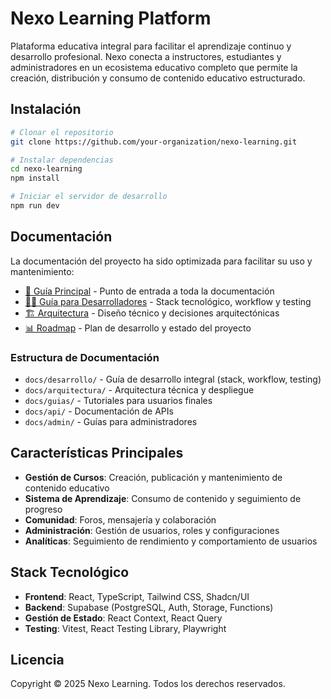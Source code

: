 
# Nexo Learning Platform

Plataforma educativa integral para facilitar el aprendizaje continuo y desarrollo profesional. Nexo conecta a instructores, estudiantes y administradores en un ecosistema educativo completo que permite la creación, distribución y consumo de contenido educativo estructurado.

## Instalación

```bash
# Clonar el repositorio
git clone https://github.com/your-organization/nexo-learning.git

# Instalar dependencias
cd nexo-learning
npm install

# Iniciar el servidor de desarrollo
npm run dev
```

## Documentación

La documentación del proyecto ha sido optimizada para facilitar su uso y mantenimiento:

- [📘 Guía Principal](docs/README.md) - Punto de entrada a toda la documentación
- [👩‍💻 Guía para Desarrolladores](docs/desarrollo/README.md) - Stack tecnológico, workflow y testing
- [🏗️ Arquitectura](docs/arquitectura/README.md) - Diseño técnico y decisiones arquitectónicas
- [📊 Roadmap](docs/desarrollo/roadmap.md) - Plan de desarrollo y estado del proyecto

### Estructura de Documentación

- `docs/desarrollo/` - Guía de desarrollo integral (stack, workflow, testing)
- `docs/arquitectura/` - Arquitectura técnica y despliegue
- `docs/guias/` - Tutoriales para usuarios finales
- `docs/api/` - Documentación de APIs
- `docs/admin/` - Guías para administradores

## Características Principales

- **Gestión de Cursos**: Creación, publicación y mantenimiento de contenido educativo
- **Sistema de Aprendizaje**: Consumo de contenido y seguimiento de progreso
- **Comunidad**: Foros, mensajería y colaboración
- **Administración**: Gestión de usuarios, roles y configuraciones
- **Analíticas**: Seguimiento de rendimiento y comportamiento de usuarios

## Stack Tecnológico

- **Frontend**: React, TypeScript, Tailwind CSS, Shadcn/UI
- **Backend**: Supabase (PostgreSQL, Auth, Storage, Functions)
- **Gestión de Estado**: React Context, React Query
- **Testing**: Vitest, React Testing Library, Playwright

## Licencia

Copyright © 2025 Nexo Learning. Todos los derechos reservados.
